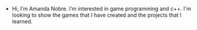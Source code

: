 - Hi, I’m Amanda Nobre. I’m interested in game programming and c++. I'm looking to show the games that I have created and the projects that I learned.


<!---
ObscurityT/ObscurityT is a ✨ special ✨ repository because its `README.md` (this file) appears on your GitHub profile.
You can click the Preview link to take a look at your changes.
--->

